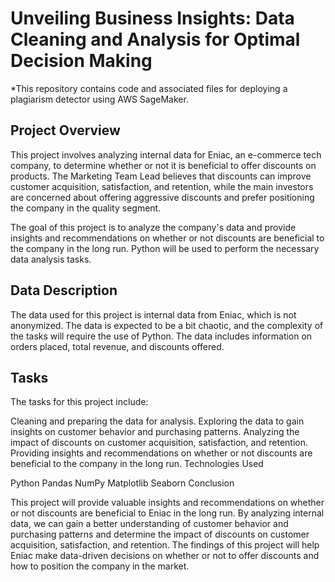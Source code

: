 # Unveiling Business Insights: Data Cleaning and Analysis for Optimal Decision Making

*This repository contains code and associated files for deploying a plagiarism detector using AWS SageMaker.

## Project Overview

This project involves analyzing internal data for Eniac, an e-commerce tech company, to determine whether or not it is beneficial to offer discounts on products. The Marketing Team Lead believes that discounts can improve customer acquisition, satisfaction, and retention, while the main investors are concerned about offering aggressive discounts and prefer positioning the company in the quality segment.

The goal of this project is to analyze the company's data and provide insights and recommendations on whether or not discounts are beneficial to the company in the long run. Python will be used to perform the necessary data analysis tasks.

## Data Description

The data used for this project is internal data from Eniac, which is not anonymized. The data is expected to be a bit chaotic, and the complexity of the tasks will require the use of Python. The data includes information on orders placed, total revenue, and discounts offered.

## Tasks

The tasks for this project include:

Cleaning and preparing the data for analysis.
Exploring the data to gain insights on customer behavior and purchasing patterns.
Analyzing the impact of discounts on customer acquisition, satisfaction, and retention.
Providing insights and recommendations on whether or not discounts are beneficial to the company in the long run.
Technologies Used

Python
Pandas
NumPy
Matplotlib
Seaborn
Conclusion

This project will provide valuable insights and recommendations on whether or not discounts are beneficial to Eniac in the long run. By analyzing internal data, we can gain a better understanding of customer behavior and purchasing patterns and determine the impact of discounts on customer acquisition, satisfaction, and retention. The findings of this project will help Eniac make data-driven decisions on whether or not to offer discounts and how to position the company in the market.

